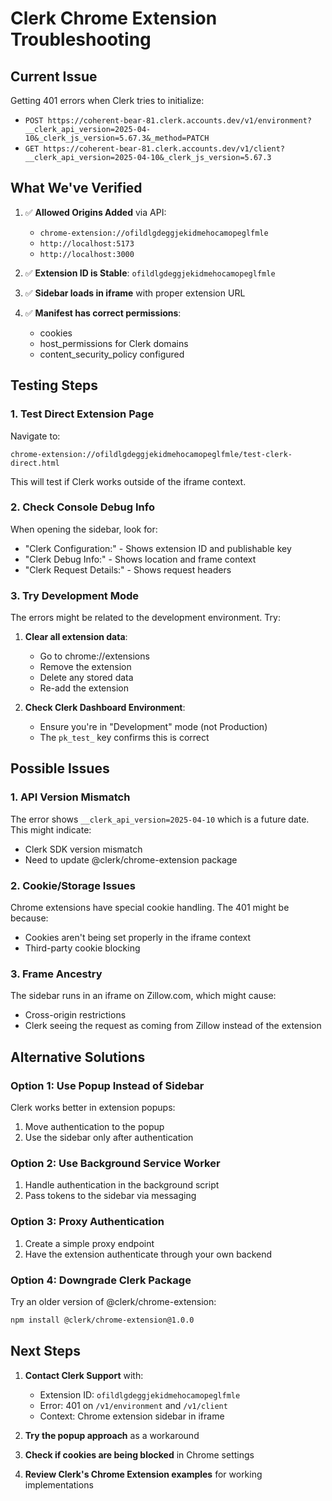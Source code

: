 # Clerk Chrome Extension Troubleshooting

## Current Issue
Getting 401 errors when Clerk tries to initialize:
- `POST https://coherent-bear-81.clerk.accounts.dev/v1/environment?__clerk_api_version=2025-04-10&_clerk_js_version=5.67.3&_method=PATCH`
- `GET https://coherent-bear-81.clerk.accounts.dev/v1/client?__clerk_api_version=2025-04-10&_clerk_js_version=5.67.3`

## What We've Verified

1. ✅ **Allowed Origins Added** via API:
   - `chrome-extension://ofildlgdeggjekidmehocamopeglfmle`
   - `http://localhost:5173`
   - `http://localhost:3000`

2. ✅ **Extension ID is Stable**: `ofildlgdeggjekidmehocamopeglfmle`

3. ✅ **Sidebar loads in iframe** with proper extension URL

4. ✅ **Manifest has correct permissions**:
   - cookies
   - host_permissions for Clerk domains
   - content_security_policy configured

## Testing Steps

### 1. Test Direct Extension Page
Navigate to:
```
chrome-extension://ofildlgdeggjekidmehocamopeglfmle/test-clerk-direct.html
```
This will test if Clerk works outside of the iframe context.

### 2. Check Console Debug Info
When opening the sidebar, look for:
- "Clerk Configuration:" - Shows extension ID and publishable key
- "Clerk Debug Info:" - Shows location and frame context
- "Clerk Request Details:" - Shows request headers

### 3. Try Development Mode
The errors might be related to the development environment. Try:

1. **Clear all extension data**:
   - Go to chrome://extensions
   - Remove the extension
   - Delete any stored data
   - Re-add the extension

2. **Check Clerk Dashboard Environment**:
   - Ensure you're in "Development" mode (not Production)
   - The `pk_test_` key confirms this is correct

## Possible Issues

### 1. API Version Mismatch
The error shows `__clerk_api_version=2025-04-10` which is a future date. This might indicate:
- Clerk SDK version mismatch
- Need to update @clerk/chrome-extension package

### 2. Cookie/Storage Issues
Chrome extensions have special cookie handling. The 401 might be because:
- Cookies aren't being set properly in the iframe context
- Third-party cookie blocking

### 3. Frame Ancestry
The sidebar runs in an iframe on Zillow.com, which might cause:
- Cross-origin restrictions
- Clerk seeing the request as coming from Zillow instead of the extension

## Alternative Solutions

### Option 1: Use Popup Instead of Sidebar
Clerk works better in extension popups:
1. Move authentication to the popup
2. Use the sidebar only after authentication

### Option 2: Use Background Service Worker
1. Handle authentication in the background script
2. Pass tokens to the sidebar via messaging

### Option 3: Proxy Authentication
1. Create a simple proxy endpoint
2. Have the extension authenticate through your own backend

### Option 4: Downgrade Clerk Package
Try an older version of @clerk/chrome-extension:
```bash
npm install @clerk/chrome-extension@1.0.0
```

## Next Steps

1. **Contact Clerk Support** with:
   - Extension ID: `ofildlgdeggjekidmehocamopeglfmle`
   - Error: 401 on `/v1/environment` and `/v1/client`
   - Context: Chrome extension sidebar in iframe

2. **Try the popup approach** as a workaround

3. **Check if cookies are being blocked** in Chrome settings

4. **Review Clerk's Chrome Extension examples** for working implementations